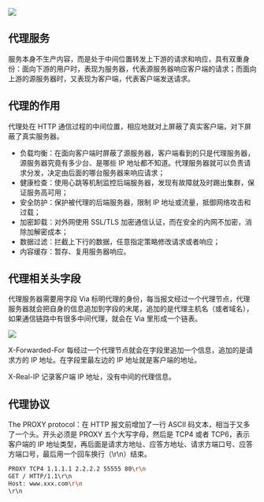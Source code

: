 ![](https://blog-1252173264.cos.ap-shanghai.myqcloud.com/1653400950883-f247cbec-4769-48e2-8ed2-ec273a3b238e.png)

## 代理服务

服务本身不生产内容，而是处于中间位置转发上下游的请求和响应，具有双重身份：面向下游的用户时，表现为服务器，代表源服务器响应客户端的请求；而面向上游的源服务器时，又表现为客户端，代表客户端发送请求。

## 代理的作用

代理处在 HTTP 通信过程的中间位置，相应地就对上屏蔽了真实客户端，对下屏蔽了真实服务器。

- 负载均衡：在面向客户端时屏蔽了源服务器，客户端看到的只是代理服务器，源服务器究竟有多少台、是哪些 IP 地址都不知道。代理服务器就可以负责请求分发，决定由后面的哪台服务器来响应请求；
- 健康检查：使用心跳等机制监控后端服务器，发现有故障就及时踢出集群，保证服务高可用；
- 安全防护：保护被代理的后端服务器，限制 IP 地址或流量，抵御网络攻击和过载；
- 加密卸载：对外网使用 SSL/TLS 加密通信认证，而在安全的内网不加密，消除加解密成本；
- 数据过滤：拦截上下行的数据，任意指定策略修改请求或者响应；
- 内容缓存：暂存、复用服务器响应。

## 代理相关头字段

代理服务器需要用字段 Via 标明代理的身份，每当报文经过一个代理节点，代理服务器就会把自身的信息追加到字段的末尾，追加的是代理主机名（或者域名），如果通信链路中有很多中间代理，就会在 Via 里形成一个链表。

![](https://blog-1252173264.cos.ap-shanghai.myqcloud.com/1653487222035-fa8de8c3-468f-4b56-854b-8752c5841fc8.png)

X-Forwarded-For 每经过一个代理节点就会在字段里追加一个信息，追加的是请求方的 IP 地址。在字段里最左边的 IP 地址就是客户端的地址。

X-Real-IP 记录客户端 IP 地址，没有中间的代理信息。

## 代理协议

The PROXY protocol：在 HTTP 报文前增加了一行 ASCII 码文本，相当于又多了一个头。开头必须是 PROXY 五个大写字母，然后是 TCP4 或者 TCP6，表示客户端的 IP 地址类型，再后面是请求方地址、应答方地址、请求方端口号、应答方端口号，最后用一个回车换行（\r\n）结束。

```bash
PROXY TCP4 1.1.1.1 2.2.2.2 55555 80\r\n
GET / HTTP/1.1\r\n
Host: www.xxx.com\r\n
\r\n
```
